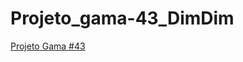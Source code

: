 # Projeto_gama-43_DimDim

[Projeto Gama #43](https://silvanmiller.github.io/Projeto_gama-43_DimDim)
